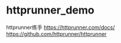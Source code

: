 # httprunner_demo
httprunner练手
https://httprunner.com/docs/
https://github.com/httprunner/httprunner
